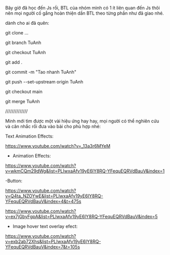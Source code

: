 Bây giờ đã học đến Js rồi, BTL của nhóm mình có 1 ít liên quan đến Js thôi nên mọi người cố gắng hoàn thiện dần BTL theo từng phần như đã giao nhé.

dành cho ai đã quên:

git clone ...

git branch TuAnh

git checkout TuAnh

git add .

git commit -m "Tao nhanh TuAnh"

git push --set-upstream origin TuAnh

git checkout main

git merge TuAnh

//////////////

Minh mới tìm được một vài hiệu ứng hay hay, mọi người có thể  nghiên cứu và cân nhắc rồi đưa vào bài cho phù hợp nhé:

Text Animation Effects:

https://www.youtube.com/watch?v=_13a3r6MYeM

- Animation Effects: 

https://www.youtube.com/watch?v=wkmCQm29dWg&list=PLIwxaAfv19yE6IY8RQ-YFequEQRVdBauV&index=1

-Button: 

https://www.youtube.com/watch?v=Q4ta_NZOYwE&list=PLIwxaAfv19yE6IY8RQ-YFequEQRVdBauV&index=4&t=475s

https://www.youtube.com/watch?v=ex7jGbyFgpA&list=PLIwxaAfv19yE6IY8RQ-YFequEQRVdBauV&index=5

- Image hover text overlay efect:

https://www.youtube.com/watch?v=exb2ab72Xhs&list=PLIwxaAfv19yE6IY8RQ-YFequEQRVdBauV&index=7&t=105s

